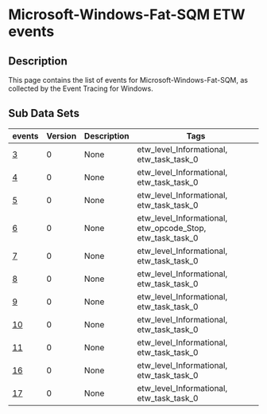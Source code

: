 # Microsoft-Windows-Fat-SQM ETW events

## Description
This page contains the list of events for Microsoft-Windows-Fat-SQM, as collected by the Event Tracing for Windows.

## Sub Data Sets
|events|Version|Description|Tags|
|---|---|---|---|
|[3](events/event-3.md)|0|None|etw_level_Informational, etw_task_task_0|
|[4](events/event-4.md)|0|None|etw_level_Informational, etw_task_task_0|
|[5](events/event-5.md)|0|None|etw_level_Informational, etw_task_task_0|
|[6](events/event-6.md)|0|None|etw_level_Informational, etw_opcode_Stop, etw_task_task_0|
|[7](events/event-7.md)|0|None|etw_level_Informational, etw_task_task_0|
|[8](events/event-8.md)|0|None|etw_level_Informational, etw_task_task_0|
|[9](events/event-9.md)|0|None|etw_level_Informational, etw_task_task_0|
|[10](events/event-10.md)|0|None|etw_level_Informational, etw_task_task_0|
|[11](events/event-11.md)|0|None|etw_level_Informational, etw_task_task_0|
|[16](events/event-16.md)|0|None|etw_level_Informational, etw_task_task_0|
|[17](events/event-17.md)|0|None|etw_level_Informational, etw_task_task_0|
